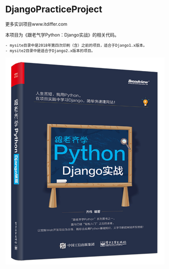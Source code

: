 # DjangoPracticeProject

更多实训项目www.itdiffer.com

本项目为《跟老气学Python：Django实战》的相关代码。

    - mysite目录中是2018年第四次印刷（含）之前的项目，适合于Django1.x版本。
    - mysite2目录中是适合于Django2.x版本的项目。

![django book](./python-book2.png)